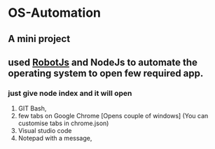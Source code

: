 # OS-Automation
## A mini project 
## used <a href="https://www.npmjs.com/package/robotjs">RobotJs</a> and NodeJs to automate the operating system to open few required app.
### just give <b>node index</b> and it will open 
1. GIT Bash,
2. few tabs on Google Chrome [Opens couple of windows]
  (You can customise tabs in chrome.json)
3. Visual studio code
4. Notepad with a message,

